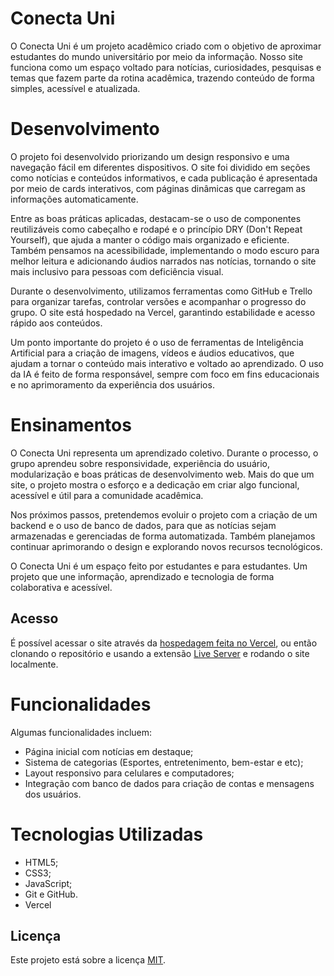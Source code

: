 # Conecta Uni

O Conecta Uni é um projeto acadêmico criado com o objetivo de aproximar estudantes do mundo universitário por meio da informação. Nosso site funciona como um espaço voltado para notícias, curiosidades, pesquisas e temas que fazem parte da rotina acadêmica, trazendo conteúdo de forma simples, acessível e atualizada.

# Desenvolvimento

O projeto foi desenvolvido priorizando um design responsivo e uma navegação fácil em diferentes dispositivos. O site foi dividido em seções como notícias e conteúdos informativos, e cada publicação é apresentada por meio de cards interativos, com páginas dinâmicas que carregam as informações automaticamente.

Entre as boas práticas aplicadas, destacam-se o uso de componentes reutilizáveis como cabeçalho e rodapé e o princípio DRY (Don't Repeat Yourself), que ajuda a manter o código mais organizado e eficiente. Também pensamos na acessibilidade, implementando o modo escuro para melhor leitura e adicionando áudios narrados nas notícias, tornando o site mais inclusivo para pessoas com deficiência visual.

Durante o desenvolvimento, utilizamos ferramentas como GitHub e Trello para organizar tarefas, controlar versões e acompanhar o progresso do grupo. O site está hospedado na Vercel, garantindo estabilidade e acesso rápido aos conteúdos.

Um ponto importante do projeto é o uso de ferramentas de Inteligência Artificial para a criação de imagens, vídeos e áudios educativos, que ajudam a tornar o conteúdo mais interativo e voltado ao aprendizado. O uso da IA é feito de forma responsável, sempre com foco em fins educacionais e no aprimoramento da experiência dos usuários.

# Ensinamentos

O Conecta Uni representa um aprendizado coletivo. Durante o processo, o grupo aprendeu sobre responsividade, experiência do usuário, modularização e boas práticas de desenvolvimento web. Mais do que um site, o projeto mostra o esforço e a dedicação em criar algo funcional, acessível e útil para a comunidade acadêmica.

Nos próximos passos, pretendemos evoluir o projeto com a criação de um backend e o uso de banco de dados, para que as notícias sejam armazenadas e gerenciadas de forma automatizada. Também planejamos continuar aprimorando o design e explorando novos recursos tecnológicos.

O Conecta Uni é um espaço feito por estudantes e para estudantes. Um projeto que une informação, aprendizado e tecnologia de forma colaborativa e acessível.

## Acesso

É possível acessar o site através da [hospedagem feita no Vercel](conecta-uni.vercel.app), ou então clonando o repositório e usando a extensão [Live Server](https://marketplace.visualstudio.com/items?itemName=ritwickdey.LiveServer) e rodando o site localmente.

# Funcionalidades

Algumas funcionalidades incluem:

- Página inicial com notícias em destaque; 
- Sistema de categorias (Esportes, entretenimento, bem-estar e etc);  
- Layout responsivo para celulares e computadores;
- Integração com banco de dados para criação de contas e mensagens dos usuários.

# Tecnologias Utilizadas

- HTML5; 
- CSS3;
- JavaScript;  
- Git e GitHub.
- Vercel

## Licença

Este projeto está sobre a licença [MIT](https://choosealicense.com/licenses/mit/).